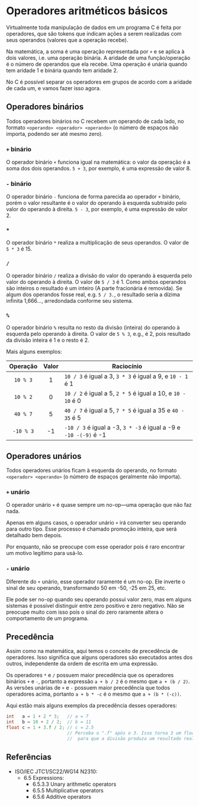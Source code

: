 # Operadores aritméticos básicos

Virtualmente toda manipulação de dados em um programa C é feita por operadores,
que são tokens que indicam ações a serem realizadas com seus operandos (valores
que a operação recebe).

Na matemática, a soma é uma operação representada por `+` e se aplica à dois
valores, i.e. uma operação binária. A aridade de uma função/operação é o número
de operandos que ela recebe. Uma operação é unária quando tem aridade 1 e
binária quando tem aridade 2.

No C é possível separar os operadores em grupos de acordo com a aridade de cada
um, e vamos fazer isso agora.

## Operadores binários

Todos operadores binários no C recebem um operando de cada lado, no formato
`<operando> <operador> <operando>` (o número de espaços não importa, podendo ser
até mesmo zero).

### `+` binário

O operador binário `+` funciona igual na matemática: o valor da operação é a
soma dos dois operandos. `5 + 3`, por exemplo, é uma expressão de valor 8.

### `-` binário

O operador binário `-` funciona de forma parecida ao operador `+` binário, porém
o valor resultante é o valor do operando à esquerda subtraído pelo valor do
operando à direita. `5 - 3`, por exemplo, é uma expressão de valor 2.

### `*`

O operador binário `*` realiza a multiplicação de seus operandos. O valor de
`5 * 3` é 15.

### `/`

O operador binário `/` realiza a divisão do valor do operando à esquerda pelo
valor do operando à direita. O valor de `5 / 3` é 1. Como ambos operandos são
inteiros o resultado é um inteiro (A parte fracionária é removida). Se algum dos
operandos fosse real, e.g. `5 / 3.`, o resultado seria a dízima infinita
1,666..., arredondada conforme seu sistema.

### `%`

O operador binário `%` resulta no resto da divisão (inteira) do operando à
esquerda pelo operando à direita. O valor de `5 % 3`, e.g., é 2, pois resultado
da divisão inteira é 1 e o resto é 2.

Mais alguns exemplos:

| Operação  | Valor | Raciocínio                                                       |
| :-------: | :---: | ---------------------------------------------------------------- |
| `10 % 3`  |   1   | `10 / 3` é igual a 3, `3 * 3` é igual a 9, e `10 - 1` é 1        |
| `10 % 2`  |   0   | `10 / 2` é igual a 5, `2 * 5` é igual a 10, e `10 - 10` é 0      |
| `40 % 7`  |   5   | `40 / 7` é igual a 5, `7 * 5` é igual a 35 e `40 - 35` é 5       |
| `-10 % 3` |  -1   | `-10 / 3` é igual a -3, `3 * -3` é igual a -9 e `-10 -(-9)` é -1 |

## Operadores unários

Todos operadores unários ficam à esquerda do operando, no formato
`<operador> <operando>` (o número de espaços geralmente não importa).

### `+` unário

O operador unário `+` é quase sempre um no-op—uma operação que não faz nada.

Apenas em alguns casos, o operador unário `+` irá converter seu operando para
outro tipo. Esse processo é chamado promoção inteira, que será detalhado bem
depois.

Por enquanto, não se preocupe com esse operador pois é raro encontrar um motivo
legítimo para usá-lo.

### `-` unário

Diferente do `+` unário, esse operador raramente é um no-op. Ele inverte o sinal
de seu operando, transformando 50 em -50, -25 em 25, etc.

Ele pode ser no-op quando seu operando possui valor zero, mas em alguns sistemas
é possível distinguir entre zero positivo e zero negativo. Não se preocupe muito
com isso pois o sinal do zero raramente altera o comportamento de um programa.

## Precedência

Assim como na matemática, aqui temos o conceito de precedência de operadores.
Isso significa que alguns operadores são executados antes dos outros,
independente da ordem de escrita em uma expressão.

Os operadores `*` e `/` possuem maior precedência que os operadores binários `+`
e `-`, portanto a expressão `a + b / 2` é o mesmo que `a + (b / 2)`. As versões
unárias de `+` e `-` possuem maior precedência que todos operadores acima,
portanto `a + b * -c` é o mesmo que `a + (b * (-c))`.

Aqui estão mais alguns exemplos da precedência desses operadores:

```c
int   a = 1 + 2 * 3;   // a = 7
int   b = 10 + 2 / 2;  // b = 11
float c = 1 + 3.f / 2; // c = 2.5
                       // Perceba o ".f" após o 3. Isso torna 3 um float
                       //  para que a divisão produza um resultado real.
```

## Referências

- ISO/IEC JTC1/SC22/WG14 N2310:
  - 6.5 Expressions:
    <!-- Operadores unários + e - -->
    - 6.5.3.3 Unary arithmetic operators
    <!-- Operadores binários *, / e % -->
    - 6.5.5 Multiplicative operators
    <!-- Operadores binários + e - -->
    - 6.5.6 Additive operators
